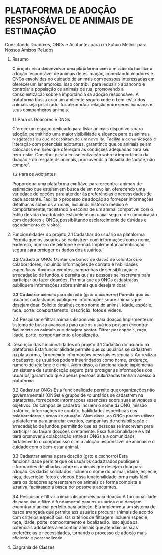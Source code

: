 # PLATAFORMA DE ADOÇÃO RESPONSÁVEL DE ANIMAIS DE ESTIMAÇÃO

Conectando Doadores, ONGs e Adotantes para um Futuro Melhor para Nossos Amigos Peludos

1.  Resumo

    O projeto visa desenvolver uma plataforma com a missão de facilitar a adoção responsável de animais de estimação, conectando doadores e ONGs envolvidas no cuidado de animais com pessoas interessadas em oferecer um lar amoroso. Isso contribui para reduzir o abandono e controlar a população de animais de rua, promovendo a conscientização sobre a importância da adoção responsável. A plataforma busca criar um ambiente seguro onde o bem-estar dos animais seja priorizado, fortalecendo a relação entre seres humanos e seus companheiros animais.

    1.1 Para os Doadores e ONGs
    
    Oferece um espaço dedicado para listar animais disponíveis para adoção, permitindo uma maior visibilidade e alcance para os animais resgatados ou que necessitam de um novo lar.
    Facilita a comunicação e interação com potenciais adotantes, garantindo que os animais sejam colocados em lares que ofereçam as condições adequadas para seu bem-estar.
    Contribui para a conscientização sobre a importância da doação e do resgate de animais, promovendo a filosofia de "adote, não compre".

    1.2 Para os Adotantes
    
    Proporciona uma plataforma confiável para encontrar animais de estimação que estejam em busca de um novo lar, oferecendo uma variedade de opções para atender às preferências e necessidades de cada adotante.
    Facilita o processo de adoção ao fornecer informações detalhadas sobre os animais, incluindo histórico médico e comportamental, facilitando a escolha de um animal compatível com o estilo de vida do adotante.
    Estabelece um canal seguro de comunicação com doadores e ONGs, possibilitando esclarecimento de dúvidas e agendamento de visitas.

2.  Funcionalidades do projeto
    2.1 Cadastrar do usuário na plataforma
    Permita que os usuários se cadastrem com informações como nome, endereço, número de telefone e e-mail.
    Implementar autenticação segura para proteger os dados dos usuários.

    2.2 Cadastrar ONGs
    Manter um banco de dados de voluntários e colaboradores, incluindo informações de contato e habilidades específicas.
    Anunciar eventos, campanhas de sensibilização e arrecadação de fundos, e permita que as pessoas se inscrevam para participar ou fazer doações.
    Permita que as ONGs cadastradas publiquem informações sobre animais que desejam doar.

    2.3 Cadastrar animais para doação (gato e cachorro)
    Permita que os usuários cadastrados publiquem informações sobre animais que desejam doar.
    Solicite detalhes como nome do animal, idade, espécie, raça, porte, comportamento, descrição, fotos e vídeos.

    2.4 Pesquisar e filtrar animais disponíveis para doação
    Implemente um sistema de busca avançada para que os usuários possam encontrar facilmente os animais que desejam adotar.
    Filtrar por espécie, raça, idade, porte, comportamento e localização.

3.  Descrição das funcionalidades do projeto
    3.1 Cadastro do usuário na plataforma
    Esta funcionalidade permite que os usuários se cadastrem na plataforma, fornecendo informações pessoais essenciais. Ao realizar o cadastro, os usuários podem inserir dados como nome, endereço, número de telefone e e-mail. Além disso, a funcionalidade implementa um sistema de autenticação seguro para proteger as informações dos usuários, garantindo que apenas pessoas autorizadas tenham acesso à plataforma.

    3.2 Cadastrar ONGs
    Esta funcionalidade permite que organizações não governamentais (ONGs) e grupos de voluntários se cadastrem na plataforma, fornecendo informações essenciais sobre suas atividades e objetivos. Os campos de cadastro incluem o nome da ONG, missão, histórico, informações de contato, habilidades específicas dos colaboradores e áreas de atuação. Além disso, as ONGs podem utilizar a plataforma para anunciar eventos, campanhas de sensibilização e arrecadação de fundos, permitindo que as pessoas se inscrevam para participar ou façam doações diretamente. Essa funcionalidade é vital para promover a colaboração entre as ONGs e a comunidade, fortalecendo o compromisso com a adoção responsável de animais e o cuidado com o bem-estar animal.

    3.3 Cadastrar animais para doação (gato e cachorro)
    Esta funcionalidade permite que os usuários cadastrados publiquem informações detalhadas sobre os animais que desejam doar para adoção. Os dados solicitados incluem o nome do animal, idade, espécie, raça, descrição, fotos e vídeos. Essa funcionalidade torna mais fácil para os doadores apresentarem os animais de forma completa e atrativa, facilitando a busca por possíveis adotantes.

    3.4 Pesquisar e filtrar animais disponíveis para doação
    A funcionalidade de pesquisa e filtro é fundamental para os usuários que desejam encontrar o animal perfeito para adoção. Ela implementa um sistema de busca avançada que permite aos usuários procurar animais de acordo com critérios específicos. Os critérios de filtragem incluem espécie, raça, idade, porte, comportamento e localização. Isso ajuda os potenciais adotantes a encontrar animais que atendam às suas preferências e necessidades, tornando o processo de adoção mais eficiente e personalizado.

4.  Diagrama de Classes
